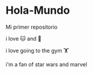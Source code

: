 # Hola-Mundo

Mi primer repositorio

i love 🐱 and 🐶

i love going to the gym 🏋️

i'm a fan of star wars and marvel
